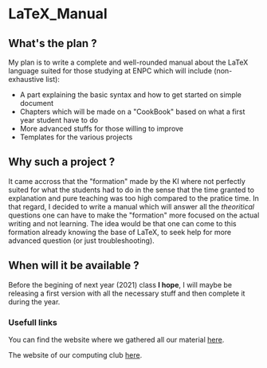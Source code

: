 # LaTeX_Manual 
## What's the plan ?
My plan is to write a complete and well-rounded manual about the LaTeX language suited for those studying at ENPC which will include (non-exhaustive list):
* A part explaining the basic syntax and how to get started on simple document
* Chapters which will be made on a "CookBook" based on what a first year student have to do
* More advanced stuffs for those willing to improve
* Templates for the various projects

## Why such a project ?
It came accross that the "formation" made by the KI where not perfectly suited for what the students had to do in the sense that the time granted to explanation and pure teaching was too high compared to the pratice time.
In that regard, I decided to write a manual which will answer all the *theoritical* questions one can have to make the "formation" more focused on the actual writing and not learning. The idea would be that one can come to this formation already knowing the base of LaTeX, to seek help for more advanced question (or just troubleshooting).

## When will it be available ?
Before the begining of next year (2021) class **I hope**, I will maybe be releasing a first version with all the necessary stuff and then complete it during the year.

### Usefull links
You can find the website where we gathered all our material [here](http://latex.enpc.org).

The website of our computing club [here](https://clubinfo.enpc.org/).
